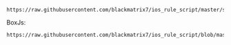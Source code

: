
    https://raw.githubusercontent.com/blackmatrix7/ios_rule_script/master/script/testflight/testflight.sgmodule

BoxJs:

    https://raw.githubusercontent.com/blackmatrix7/ios_rule_script/blob/master/script/boxjs.json